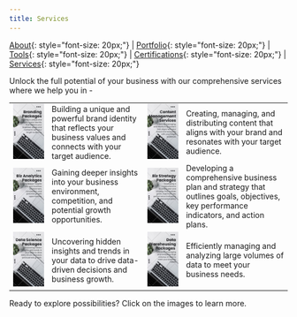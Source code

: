 ```yaml
---
title: Services
---
```


[About](/about.md){: style="font-size: 20px;"} | [Portfolio](/portfolio.md){: style="font-size: 20px;"} | [Tools](/tools.md){: style="font-size: 20px;"} | [Certifications](/certifications.md){: style="font-size: 20px;"} | [Services](/services.md){: style="font-size: 20px;"} 

Unlock the full potential of your business with our comprehensive services where we help you in - 

| | | | |
| --------------- | -------------- | ------------------ | --------------- |
| [![Branding](https://raw.githubusercontent.com/Mihir-Ai-lab/The_Data_Science_Guy/main/Services/Images/Branding.png)](https://raw.githubusercontent.com/Mihir-Ai-lab/The_Data_Science_Guy/main/Services/Branding) | Building a unique and powerful brand identity that reflects your business values and connects with your target audience. | [![Content Management](https://raw.githubusercontent.com/Mihir-Ai-lab/The_Data_Science_Guy/main/Services/Images/Content%20Management.png)](https://raw.githubusercontent.com/Mihir-Ai-lab/The_Data_Science_Guy/main/Services/Content%20Management) | Creating, managing, and distributing content that aligns with your brand and resonates with your target audience. |
| [![Business Analytics](https://raw.githubusercontent.com/Mihir-Ai-lab/The_Data_Science_Guy/main/Services/Images/Business%20Analytics.png)](https://raw.githubusercontent.com/Mihir-Ai-lab/The_Data_Science_Guy/main/Services/Business%20Analysis) | Gaining deeper insights into your business environment, competition, and potential growth opportunities. | [![Business Strategy](https://raw.githubusercontent.com/Mihir-Ai-lab/The_Data_Science_Guy/main/Services/Images/Business%20Strategy.png)](https://raw.githubusercontent.com/Mihir-Ai-lab/The_Data_Science_Guy/main/Services/Business%20Strategy) | Developing a comprehensive business plan and strategy that outlines goals, objectives, key performance indicators, and action plans. |
| [![Data Science](https://raw.githubusercontent.com/Mihir-Ai-lab/The_Data_Science_Guy/main/Services/Images/Data%20Science.png)](https://raw.githubusercontent.com/Mihir-Ai-lab/The_Data_Science_Guy/main/Services/Data%20Science) | Uncovering hidden insights and trends in your data to drive data-driven decisions and business growth. | [![Data Warehousing](https://raw.githubusercontent.com/Mihir-Ai-lab/The_Data_Science_Guy/main/Services/Images/Data%20Warehousing.png)](https://raw.githubusercontent.com/Mihir-Ai-lab/The_Data_Science_Guy/main/Services/Data%20Warehousing) | Efficiently managing and analyzing large volumes of data to meet your business needs.

Ready to explore possibilities? Click on the images to learn more.
